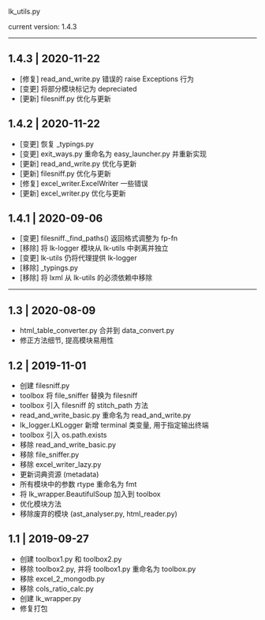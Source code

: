 lk_utils.py

current version: 1.4.3

--------------------------------------------------------------------------------

## 1.4.3 | 2020-11-22

- [修复] read_and_write.py 错误的 raise Exceptions 行为
- [变更] 将部分模块标记为 depreciated
- [更新] filesniff.py 优化与更新

## 1.4.2 | 2020-11-22

- [变更] 恢复 _typings.py
- [变更] exit_ways.py 重命名为 easy_launcher.py 并重新实现
- [更新] read_and_write.py 优化与更新
- [更新] filesniff.py 优化与更新
- [修复] excel_writer.ExcelWriter 一些错误
- [更新] excel_writer.py 优化与更新

## 1.4.1 | 2020-09-06

- [变更] filesniff._find_paths() 返回格式调整为 fp-fn
- [移除] 将 lk-logger 模块从 lk-utils 中剥离并独立
- [变更] lk-utils 仍将代理提供 lk-logger
- [移除] _typings.py
- [移除] 将 lxml 从 lk-utils 的必须依赖中移除

--------------------------------------------------------------------------------

## 1.3 | 2020-08-09

- html_table_converter.py 合并到 data_convert.py
- 修正方法细节, 提高模块易用性

## 1.2 | 2019-11-01

- 创建 filesniff.py
- toolbox 将 file_sniffer 替换为 filesniff
- toolbox 引入 filesniff 的 stitch_path 方法
- read_and_write_basic.py 重命名为 read_and_write.py
- lk_logger.LKLogger 新增 terminal 类变量, 用于指定输出终端
- toolbox 引入 os.path.exists
- 移除 read_and_write_basic.py
- 移除 file_sniffer.py
- 移除 excel_writer_lazy.py
- 更新词典资源 (metadata)
- 所有模块中的参数 rtype 重命名为 fmt
- 将 lk_wrapper.BeautifulSoup 加入到 toolbox
- 优化模块方法
- 移除废弃的模块 (ast_analyser.py, html_reader.py)

## 1.1 | 2019-09-27

- 创建 toolbox1.py 和 toolbox2.py
- 移除 toolbox2.py, 并将 toolbox1.py 重命名为 toolbox.py
- 移除 excel_2_mongodb.py
- 移除 cols_ratio_calc.py
- 创建 lk_wrapper.py
- 修复打包
